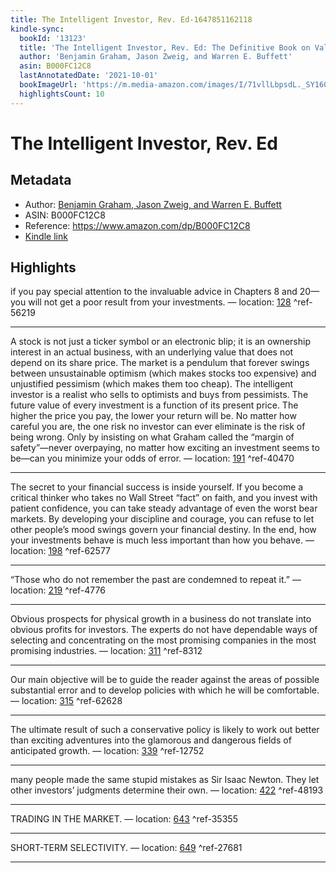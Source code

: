```yaml
---
title: The Intelligent Investor, Rev. Ed-1647851162118
kindle-sync:
  bookId: '13123'
  title: 'The Intelligent Investor, Rev. Ed: The Definitive Book on Value Investing'
  author: 'Benjamin Graham, Jason Zweig, and Warren E. Buffett'
  asin: B000FC12C8
  lastAnnotatedDate: '2021-10-01'
  bookImageUrl: 'https://m.media-amazon.com/images/I/71vllLbpsdL._SY160.jpg'
  highlightsCount: 10
---
```

# The Intelligent Investor, Rev. Ed
## Metadata
* Author: [Benjamin Graham, Jason Zweig, and Warren E. Buffett](https://www.amazon.com/Benjamin-Graham/e/B000APZXBQ/ref=dp_byline_cont_ebooks_1)
* ASIN: B000FC12C8
* Reference: https://www.amazon.com/dp/B000FC12C8
* [Kindle link](kindle://book?action=open&asin=B000FC12C8)

## Highlights
if you pay special attention to the invaluable advice in Chapters 8 and 20—you will not get a poor result from your investments. — location: [128](kindle://book?action=open&asin=B000FC12C8&location=128) ^ref-56219

---
A stock is not just a ticker symbol or an electronic blip; it is an ownership interest in an actual business, with an underlying value that does not depend on its share price. The market is a pendulum that forever swings between unsustainable optimism (which makes stocks too expensive) and unjustified pessimism (which makes them too cheap). The intelligent investor is a realist who sells to optimists and buys from pessimists. The future value of every investment is a function of its present price. The higher the price you pay, the lower your return will be. No matter how careful you are, the one risk no investor can ever eliminate is the risk of being wrong. Only by insisting on what Graham called the “margin of safety”—never overpaying, no matter how exciting an investment seems to be—can you minimize your odds of error. — location: [191](kindle://book?action=open&asin=B000FC12C8&location=191) ^ref-40470

---
The secret to your financial success is inside yourself. If you become a critical thinker who takes no Wall Street “fact” on faith, and you invest with patient confidence, you can take steady advantage of even the worst bear markets. By developing your discipline and courage, you can refuse to let other people’s mood swings govern your financial destiny. In the end, how your investments behave is much less important than how you behave. — location: [198](kindle://book?action=open&asin=B000FC12C8&location=198) ^ref-62577

---
“Those who do not remember the past are condemned to repeat it.” — location: [219](kindle://book?action=open&asin=B000FC12C8&location=219) ^ref-4776

---
Obvious prospects for physical growth in a business do not translate into obvious profits for investors. The experts do not have dependable ways of selecting and concentrating on the most promising companies in the most promising industries. — location: [311](kindle://book?action=open&asin=B000FC12C8&location=311) ^ref-8312

---
Our main objective will be to guide the reader against the areas of possible substantial error and to develop policies with which he will be comfortable. — location: [315](kindle://book?action=open&asin=B000FC12C8&location=315) ^ref-62628

---
The ultimate result of such a conservative policy is likely to work out better than exciting adventures into the glamorous and dangerous fields of anticipated growth. — location: [339](kindle://book?action=open&asin=B000FC12C8&location=339) ^ref-12752

---
many people made the same stupid mistakes as Sir Isaac Newton. They let other investors’ judgments determine their own. — location: [422](kindle://book?action=open&asin=B000FC12C8&location=422) ^ref-48193

---
TRADING IN THE MARKET. — location: [643](kindle://book?action=open&asin=B000FC12C8&location=643) ^ref-35355

---
SHORT-TERM SELECTIVITY. — location: [649](kindle://book?action=open&asin=B000FC12C8&location=649) ^ref-27681

---
